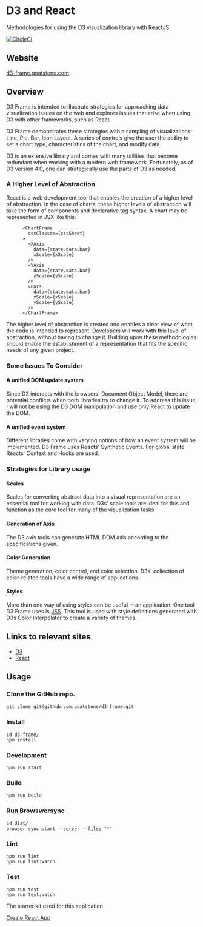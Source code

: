 # D3 and React

Methodologies for using the D3 visualization library with ReactJS

[![CircleCI](https://circleci.com/gh/goatstone/d3-frame.svg?style=svg)](https://circleci.com/gh/goatstone/d3-frame)

## Website
    
[d3-frame.goatstone.com](http://d3-frame.goatstone.com)
    

## Overview

D3 Frame is intended to illustrate strategies for approaching data visualization issues on the web and explores issues that arise when using D3 with other frameworks, such as React. 

D3 Frame demonstrates these strategies with a sampling of visualizations: Line, Pie, Bar, Icon Layout. A series of controls give the user the ability to set a chart type, characteristics of the chart, and modify data.

D3 is an extensive library and comes with many utilities that become redundant when working with a modern web framework. Fortunately, as of D3 version 4.0, one can strategically use the parts of D3 as needed.

### A Higher Level of Abstraction

React is a web development tool that enables the creation of a higher level of abstraction. In the case of charts, these higher levels of abstraction will take the form of components and declarative tag syntax. A chart may be represented in JSX like this:

```
      <ChartFrame
        cssClasses={cssSheet}
      >
        <XAxis
          data={state.data.bar}
          xScale={xScale}
        />
        <YAxis
          data={state.data.bar}
          yScale={yScale}
        />
        <Bars
          data={state.data.bar}
          xScale={xScale}
          yScale={yScale}
        />
      </ChartFrame>
```

The higher level of abstraction is created and enables a clear view of what the code is intended to represent. Developers will work with this level of abstraction, without having to change it. Building upon these methodologies should enable the establishment of a representation that fits the specific needs of any given project. 

### Some Issues To Consider

#### A unified DOM update system

Since D3 interacts with the browsers' Document Object Model, there are potential conflicts when both libraries try to change it. To address this issue, I will not be using the D3 DOM manipulation and use only React to update the DOM. 

#### A unified event system

DIfferent libraries come with varying notions of how an event system will be implemented. D3 Frame uses Reacts'  Synthetic Events. For global state Reacts' Context and Hooks are used.

### Strategies for Library usage

#### Scales
Scales for converting abstract data into a visual representation are an essential tool for working with data. D3s' scale tools are ideal for this and function as the core tool for many of the visualization tasks.

#### Generation of Axis
The D3 axis tools can generate HTML DOM axis according to the specifications given.

#### Color Generation
Theme generation, color control, and color selection. D3s' collection of color-related tools have a wide range of applications.

#### Styles
More than one way of using styles can be useful in an application.
One tool D3 Frame uses is [JSS](https://cssinjs.org). This tool is used with style definitions generated with D3s Color Interpolator to create a variety of themes.

## Links to relevant sites

* [D3](https://d3js.org/)
* [React](https://reactjs.org/)

## Usage

### Clone the GitHub repo.

```    
git clone git@github.com:goatstone/d3-frame.git
```

### Install
```
cd d3-frame/
npm install
```
### Development
```    
npm run start
```    
### Build
```
npm run build
```
### Run Browswersync
```
cd dist/
browser-sync start --server --files "*" 
```

### Lint

```    
npm run lint
npm run lint:watch
```    
### Test
```    
npm run test
npm run test:watch
```    


The starter kit used for this application

[Create React App](https://github.com/facebookincubator/create-react-app)



